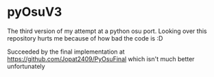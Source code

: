 # pyOsuV3

The third version of my attempt at a python osu port. Looking over this repository hurts me because of how bad the code is :D

Succeeded by the final implementation at https://github.com/Jopat2409/PyOsuFinal which isn't much better unfortunately
